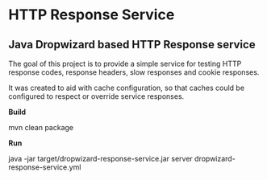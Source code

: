 # HTTP Response Service

Java Dropwizard based HTTP Response service
--------

The goal of this project is to provide a simple service for testing HTTP response codes, response headers, slow responses and cookie responses. 

It was created to aid with cache configuration, so that caches could be configured to respect or override service responses. 


**Build**

mvn clean package

**Run**

java -jar target/dropwizard-response-service.jar server dropwizard-response-service.yml
